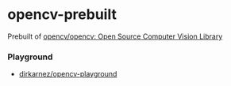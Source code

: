 opencv-prebuilt
===============
Prebuilt of [opencv/opencv: Open Source Computer Vision Library](https://github.com/opencv/opencv)

### Playground
- [dirkarnez/opencv-playground](https://github.com/dirkarnez/opencv-playground)
